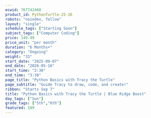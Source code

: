 ```yaml
---
ecwid: 767742460
product_id: PythonTurtle-25-26
robots: "noindex, follow"
layout: "single"
schedule_tags: ["Starting Soon"]
subject_tags: ["Computer Coding"]
price: 149.99
price_unit: "per month"
duration: "6 Months+"
category: "Ongoing"
weight: "33"
start_date: "2025-09-07"
end_date: "2026-05-16"
start_time: "2:30"
end_time: "3:30"
page_title: "Python Basics with Tracy the Turtle"
page_subtitle: "Guide Tracy to draw, code, and create!"
ribbon: "Starts Sep 7"
title: "Python Basics with Tracy the Turtle | Blue Ridge Boost"
day_tags: ["Sun"]
grade_tags: ["5th","6th"]
featured: 189
---
```

